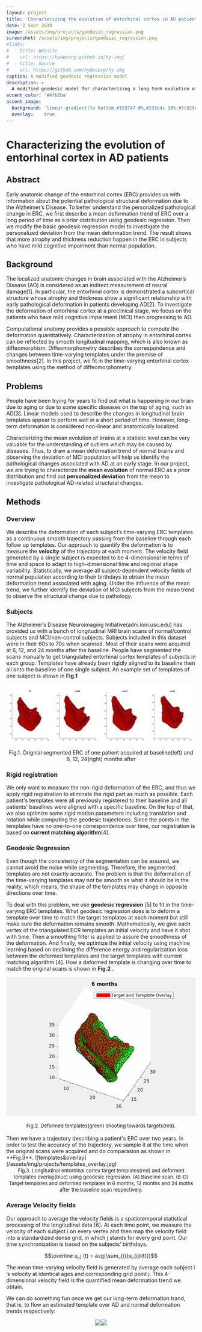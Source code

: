 ```yaml
---
layout: project
title: 'Characterizing the evolution of entorhinal cortex in AD patients'
date: 2 Sept 2019
image: /assets/img/projects/geodesic_regression.png
screenshot: /assets/img/projects/geodesic_regression.png
#links:
#  - title: Website
#    url: https://hydecorp.github.io/hy-img/
#  - title: Source
#    url: https://github.com/hydecorp/hy-img
caption: A modified geodesic regression model
description: >
  A modified geodesic model for characterizing a long term evolution of subcortical structures such as entorhinal cortex (ERC)
accent_color: '#4fb1ba'
accent_image:
  background: 'linear-gradient(to bottom,#193747 0%,#233e4c 30%,#3c929e 50%,#d5d5d4 70%,#cdccc8 100%)'
  overlay:    true
---
```


# Characterizing the evolution of entorhinal cortex in AD patients

## Abstract

Early anatomic change of the entorhinal cortex (ERC) provides us with information about the potential pathological structural deformation due to the Alzheimer’s Disease. To better understand the personalized pathological change in ERC, we first describe a mean deformation trend of ERC over a long period of time as a prior distribution using geodesic regression. Then we modify the basic geodesic regression model to investigate the personalized deviation from the mean deformation trend. The result shows that more atrophy and thickness reduction happen in the ERC in subjects who have mild cognitive impairment than normal population.

## Background

The localized anatomic changes in brain associated with the Alzheimer’s Disease (AD) is considered as an indirect measurement of neural damage[1]. In particular, the entorhinal cortex is demonstrated a subcortical structure whose atrophy and thickness show a significant relationship with early pathological deformation in patients developing AD[2]. To investigate the deformation of entorhinal cortex at a preclinical stage, we focus on the patients who have mild cognitive impairment (MCI) then progressing to AD.

Computational anatomy provides a possible approach to compute the deformation quantitatively. Characterization of atrophy in entorhinal cortex can be reflected by smooth longitudinal mapping, which is also known as diffeomorphism. Diffeomorphometry describes the correspondence and changes between time-varying templates under the premise of smoothness[2]. In this project, we fit in the time-varying entorhinal cortex templates using the method of diffeomorphometry.
  
## Problems
 
People have been trying for years to find out what is happening in our brain due to aging or due to some specific diseases on the top of aging, such as AD[3]. Linear models used to describe the changes in longitudinal brain templates appear to perform well in a short period of time. However, long-term deformation is considered non-linear and anatomically localized. 

Characterizing the mean evolution of brains at a statistic level can be very valuable for the understanding of outliers which may be caused by diseases. Thus, to draw a mean deformation trend of normal brains and observing the deviation of MCI population will help us identify the pathological changes associated with AD at an early stage. In our project, we are trying to characterize the **mean evolution** of normal ERC as a prior distribution and find out **personalized deviation** from the mean to investigate pathological AD-related structural changes.

## Methods

### Overview
We describe the deformation of each subject’s time-varying ERC templates as a continuous smooth trajectory passing from the baseline through each follow up templates. Our approach to quantify the deformation is to measure the **velocity** of the trajectory at each moment. The velocity field generated by a single subject is expected to be 4-dimensional in terms of time and space to adapt to high-dimensional time and regional shape variability. Statistically, we average all subject-dependent velocity fields of normal population according to their birthdays to obtain the mean deformation trend associated with aging. Under the influence of the mean trend, we further identify the deviation of MCI subjects from the mean trend to observe the structural change due to pathology.

### Subjects
The Alzheimer’s Disease Neuroimaging Initiative(adni.loni.usc.edu) has provided us with a bunch of longitudinal MRI brain scans of normal/control subjects and MCI/non-control subjects. Subjects included in this dataset were in their 60s to 70s when scanned. Most of their scans were acquired at 6, 12, and 24 months after the baseline. People have segmented the scans manually to get triangulated entorhinal cortex templates of subjects in each group. Templates have already been rigidly aligned to its baseline then all onto the baseline of one single subject. An example set of templates of one subject is shown in **Fig.1**

![orignial scans](/assets/img/projects/original_scans.png)
<center><font> Fig.1. Orignial segmented ERC of one patient acquired at baseline(left) and 6, 12, 24(right) months after</font></center>

### Rigid registration
We only want to measure the non-rigid deformation of the ERC, and thus we apply rigid registration to eliminate the rigid part as much as possible. Each patient's templates were all previously registered to their baseline and all patients' baselines were aligned with a specific baseline. On the top of that, we also optimize some rigid motion parameters including translation and rotation while computing the geodesic trajectories. Since the points in the templates have no one-to-one correspondence over time, our registration is based on **current matching algorithm**[4].

### Geodesic Regression
Even though the consistency of the segmentation can be assured, we cannot avoid the noise while segmenting. Therefore, the segmented templates are not exactly accurate. The problem is that the deformation of the time-varying templates may not be smooth as what it should be in the reality, which means, the shape of the templates may change in opposite directions over time. 

To deal with this problem, we use **geodesic regression** [5] to fit in the time-varying ERC templates. What geodesic regression does is to deform a template over time to match the target templates at each moment but still make sure the deformation remains smooth. Mathematically, we give each vertex of the triangulated ECR templates an initial velocity and have it shot with time. Then a smoothing filter is applied to assure the smoothness of the deformation. And finally, we optimize the initial velocity using machine learning based on declining the difference energy and regularization loss between the deformed templates and the target templates with current matching algorithm [4]. How a deformed template is changing over time to match the original scans is shown in **Fig.2** . 

![deforming_animation](/assets/img/projects/movie_combined.gif)
<center><font size="2"> Fig.2. Deformed templates(green) shooting towards targets(red).</font></center> 
<br>
Then we have a trajectory describing a patient's ERC over two years. In order to test the accuracy of the trajectory, we sample it at the time when the original scans were acquired and do comparasion as shown in **Fig.3**.
![templates&overlay](/assets/img/projects/templates_overlay.jpg)
<center><font size="2"> Fig.3. Longitudinal entorhinal cortex target templates(red) and deformed templates overlay(blue) using geodesic regression. (A) Baseline scan. (B-D) Target templates and deformed templates in 6 months, 12 months and 24 moths after the baseline scan respectively. </font></center>

### Average Velocity fields
Our approach to average the velocity fields is a spatiotemporal statistical processing of the longitudinal data [6]. At each time point, we measure the velocity of each subject i on every vertex and then map the velocity field into a standardized dense grid, in which j stands for every grid point. Our time synchronization is based on the subjects’ birthdays. 

$$\overline u_j (t) = avg(\sum_{i}{u_{ij}(t)})$$

The mean time-varying velocity field is generated by average each subject i ’s velocity at identical ages and corresponding grid point j. This 4-dimensional velocity field is the quantified mean deformation trend we obtain. 

We can do something fun once we get our long-term deformation trand, that is, to flow an estimated template over AD and normal deformation trends respectively:

<center class="half">
  <img src="/assets/img/projects/mean_control_flow_thickness.gif" width="200"><img src="/assets/img/projects/mean_noncontrol_flow_thickness.gif" width="200">
</center>


